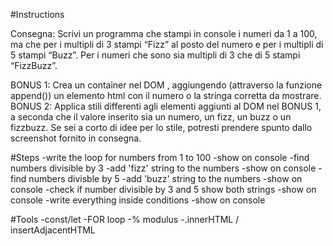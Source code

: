 #Instructions

Consegna:
Scrivi un programma che stampi in console i numeri da 1 a 100, ma che per i multipli di 3 stampi “Fizz” al posto del numero e per i multipli di 5 stampi “Buzz”. Per i numeri che sono sia multipli di 3 che di 5 stampi “FizzBuzz”.

BONUS 1:
Crea un container nel DOM , aggiungendo (attraverso la funzione append()) un elemento html con il numero o la stringa corretta da mostrare.
BONUS 2:
Applica stili differenti agli elementi aggiunti al DOM nel BONUS 1, a seconda che il valore inserito sia un numero, un fizz, un buzz o un fizzbuzz. Se sei a corto di idee per lo stile, potresti prendere spunto dallo screenshot fornito in consegna.

#Steps
-write the loop for numbers from 1 to 100
    -show on console
-find numbers divisible by 3
    -add 'fizz' string to the numbers
    -show on console
-find numbers divisble by 5
    -add 'buzz' string to the numbers
    -show on console
-check if number divisible by 3 and 5 show both strings
    -show on console
-write everything inside conditions
    -show on console

#Tools
-const/let
-FOR loop
-% modulus
-.innerHTML / insertAdjacentHTML